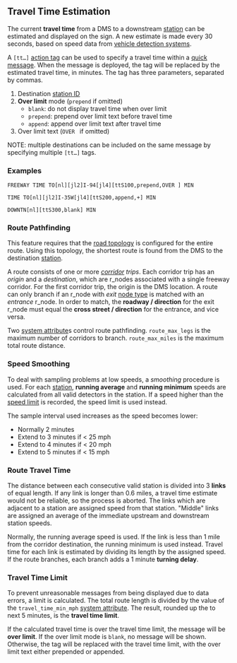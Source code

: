 ## Travel Time Estimation

The current **travel time** from a DMS to a downstream [station] can be
estimated and displayed on the sign.  A new estimate is made every 30 seconds,
based on speed data from [vehicle detection systems].

A `[tt…]` [action tag] can be used to specify a travel time within a
[quick message].  When the message is deployed, the tag will be replaced by the
estimated travel time, in minutes.  The tag has three parameters, separated by
commas.

 1. Destination [station ID]
 2. **Over limit** mode (`prepend` if omitted)
    - `blank`: do not display travel time when over limit
    - `prepend`: prepend over limit text before travel time
    - `append`: append over limit text after travel time
 3. Over limit text (`OVER ` if omitted)

NOTE: multiple destinations can be included on the same message by specifying
multiple `[tt…]` tags.

### Examples

```
FREEWAY TIME TO[nl][jl2]I-94[jl4][ttS100,prepend,OVER ] MIN
```

```
TIME TO[nl][jl2]I-35W[jl4][ttS200,append,+] MIN
```

```
DOWNTN[nl][ttS300,blank] MIN
```

### Route Pathfinding

This feature requires that the [road topology] is configured for the entire
route.  Using this topology, the shortest route is found from the DMS to the
destination [station].

A route consists of one or more _[corridor] trips_.  Each corridor trip has an
_origin_ and a _destination_, which are r_nodes associated with a single freeway
corridor.  For the first corridor trip, the origin is the DMS location.  A route
can only branch if an r_node with _exit_ [node type] is matched with an
_entrance_ r_node.  In order to match, the **roadway / direction** for the exit
r_node must equal the **cross street / direction** for the entrance, and vice
versa.

Two [system attribute]s control route pathfinding.  `route_max_legs` is the
maximum number of corridors to branch.  `route_max_miles` is the maximum total
route distance.

### Speed Smoothing

To deal with sampling problems at low speeds, a _smoothing_ procedure is used.
For each [station], **running average** and **running minimum** speeds are
calculated from all valid detectors in the station.  If a speed higher than the
[speed limit] is recorded, the speed limit is used instead.

The sample interval used increases as the speed becomes lower:

 - Normally 2 minutes
 - Extend to 3 minutes if < 25 mph
 - Extend to 4 minutes if < 20 mph
 - Extend to 5 minutes if < 15 mph

### Route Travel Time

The distance between each consecutive valid station is divided into 3 **links**
of equal length.  If any link is longer than 0.6 miles, a travel time estimate
would not be reliable, so the process is aborted.  The links which are adjacent
to a station are assigned speed from that station.  "Middle" links are assigned
an average of the immediate upstream and downstream station speeds.

Normally, the running average speed is used.  If the link is less than 1 mile
from the corridor destination, the running minimum is used instead.  Travel time
for each link is estimated by dividing its length by the assigned speed.  If the
route branches, each branch adds a 1 minute **turning delay**.

### Travel Time Limit

To prevent unreasonable messages from being displayed due to data errors, a
limit is calculated.  The total route length is divided by the value of the
`travel_time_min_mph` [system attribute].  The result, rounded up the to next 5
minutes, is the **travel time limit**.

If the calculated travel time is over the travel time limit, the message will be
**over limit**.  If the over limit mode is `blank`, no message will be shown.
Otherwise, the tag will be replaced with the travel time limit, with the over
limit text either prepended or appended.


[action tag]: action_plans.html#dms-action-tags
[corridor]: road_topology.html#corridors
[node type]: road_topology.html#r_node-types
[quick message]: admin_guide.html#quick_msg
[road topology]: road_topology.html
[station]: road_topology.html#r_node-types
[station ID]: road_topology.html#station-id
[system attribute]: admin_guide.html#sys_attr
[vehicle detection systems]: vehicle_detection.html
[speed limit]: road_topology.html#speed-limit
